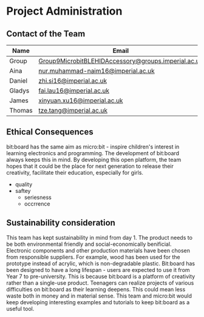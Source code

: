 # Project Administration

## Contact of the Team
Name | Email
---- | -----
Group    | Group9MicrobitBLEHIDAccessory@groups.imperial.ac.uk
Aina     | nur.muhammad-naim16@imperial.ac.uk   
Daniel   | zhi.si16@imperial.ac.uk  
Gladys   | fai.lau16@imperial.ac.uk  
James    | xinyuan.xu16@imperial.ac.uk   
Thomas   | tze.tang@imperial.ac.uk   


## Ethical Consequences

bit:board has the same aim as micro:bit - inspire children's interest in learning electronics and programming. The development of bit:board always keeps this in mind. By developing this open platform, the team hopes that it could be the place for next generation to release their creativity, facilitate their education, especially for girls.

- quality  
- saftey  
    - seriesness  
    - occrrence  


## Sustainability consideration

This team has kept sustainability in mind from day 1. The product needs to be both environmental friendly and social-economically benificial. Electronic components and other production materials have been chosen from responsible suppliers. For example, wood has been used for the prototype instead of acrylic, which is non-degradable plastic. Bit:board has been designed to have a long lifespan - users are expected to use it from Year 7 to pre-university. This is because bit:board is a platform of creativity rather than a single-use product. Teenagers can realize projects of various difficulties on bit:board as their learning deepens. This could mean less waste both in money and in material sense. This team and micro:bit would keep developing interesting examples and tutorials to keep bit:board as a useful tool.
